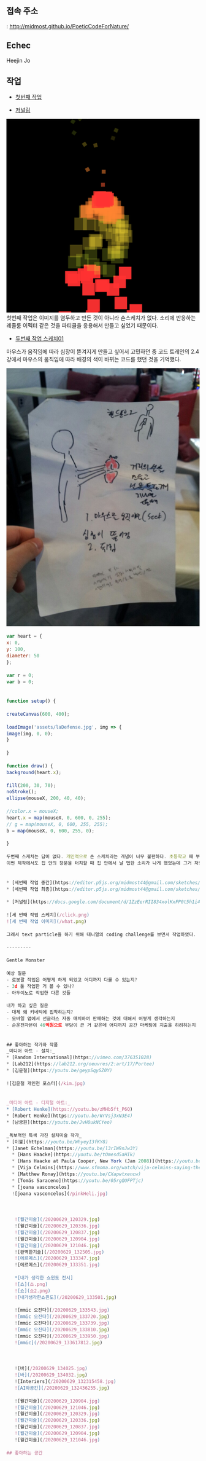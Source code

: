## 접속 주소
 : <http://midmost.github.io/PoeticCodeForNature/>

## Echec
Heejin Jo

## 작업
 * [첫번째 작업](https://editor.p5js.org/midmost44@gmail.com/sketches/FgHx1hfAA)

 * [저널링](https://docs.google.com/document/d/1mI_O3ngH3qMoo_IIoacBd1v7_klgDVoLe9o-YCFbb88/edit)

  ![첫 번째 작업 이미지](/untitled.png)
첫번째 작업은 이미지를 염두하고 만든 것이 아니라 손스케치가 없다.
소리에 반응하는 레졸룸 이펙터 같은 것을 파티클을 응용해서 만들고 싶었기 때문이다.

 * [두번째 작업 스케치01](https://editor.p5js.org/midmost44@gmail.com/sketches/Y1isIPn9O)

 마우스가 움직임에 따라 심장이 뜯겨지게 만들고 싶어서 고민하던 중 코드 트레인의 2.4강에서 마우스의
 움직임에 따라 배경의 색이 바뀌는 코드를 했던 것을 기억했다.

  ![두 번째 작업 이미지](/heart.jpeg)

  ```javascript
  var heart = {
x: 0,
y: 100,
diameter: 50
 };

var r = 0;
var b = 0;


function setup() {

  createCanvas(600, 400);

  loadImage('assets/laDefense.jpg', img => {
  image(img, 0, 0);
  }

}

function draw() {
  background(heart.x);

  fill(200, 30, 70);
  noStroke();
  ellipse(mouseX, 200, 40, 40);

  //color.x = mouseX;
  heart.x = map(mouseX, 0, 600, 0, 255);
  // g = map(mouseX, 0, 600, 255, 255);
  b = map(mouseX, 0, 600, 255, 0);

}

두번째 스케치는 답이 없다. 개인적으로 손 스케치라는 개념이 너무 불편하다. 초등학교 때 부터 타블렛과 아이패드를 썼기에 종이에 뭔가 그려서 사진 찍고 옮기는 게 더 오래 걸려서 생각도 같이 오래 걸리게 된다. 이러든 저러든 역시 막 생각한 아이디어는 구현이 힘들다는 것을 깨달았다. 빠르게 포기하고 이미지를 응용하는 것만 이용하여 다음 거로 넘어갔다. 세번째 작업의 저널링을 보면 알겠지만 여러 스케치가 있는데 그 중 봉지가 무언가를 가리고 있는 것에 약간 꽂혔다.
이번 제작에서도 집 안의 창문을 터치할 때 집 안에서 날 법한 소리가 나게 했었는데 그거 처럼 무언가 꽁꽁 싸메져 있는 봉지에 마우스가 다가가거나 누르면 글자들이 움직이게 하는 것이 재밌을 것 같았다. 원래는 파리들이 움직이게 하려고 했는데 막 poetic 이니까 약간 text를 응용하고 싶었다.


* [세번째 작업 중간](https://editor.p5js.org/midmost44@gmail.com/sketches/T2ccGG0Dp)
* [세번째 작업 최종](https://editor.p5js.org/midmost44@gmail.com/sketches/-_D8yrXoy)

* [저널링](https://docs.google.com/document/d/1ZzEerRII834xolKxFP0t5h1i4KKMqU7HvLwX-WiIdIY/edit?usp=sharing)

 ![세 번째 작업 스케치](/click.png)
 ![세 번째 작업 이미지](/what.png)

그래서 text particle을 하기 위해 대니얼의 coding challenge를 보면서 작업하였다.

---------

Gentle Monster

예상 질문
- 로봇팔 작업은 어떻게 하게 되었고 어디까지 다룰 수 있는지?
- 3d 툴 작업한 거 볼 수 있나?
- 아두이노로 작업한 다른 것들

내가 하고 싶은 질문
- 대체 왜 키네틱에 집착하는지?
- 모바일 앱에서 선글라스 자동 매치하여 판매하는 것에 대해서 어떻게 생각하는지
- 순운전자본이 46억원으로 부담이 큰 거 같은데 어디까지 공간 마케팅에 지출을 하려하는지


## 좋아하는 작가와 작품
 _미디어 아트 - 설치:_
* [Random International](https://vimeo.com/376351028)
* [Lab212](https://lab212.org/oeuvres/2:art/17/Portee)
* [김윤철](https://youtu.be/geypSqyGZ0Y)

![김윤철 개인전 포스터](/kim.jpg)


 _미디어 아트 - 디지털 아트:_
 * [Robert Henke](https://youtu.be/zMHb5ft_P6Q)
 * [Robert Henke](https://youtu.be/WrVsj3xN3E4)  
 * [남궁원](https://youtu.be/JvH0ukNCYeo)

 _독보적인 특색 가진 설치미술 작가_
 * [이불](https://youtu.be/WhyeyI3fKY8)
 * [Janet Echelman](https://youtu.be/l3rIW9nJw3Y)
    * [Hans Haacke](https://youtu.be/tOmesd5aHIk)
    * [Hans Haacke at Paula Cooper, New York (Jan 2008)](https://youtu.be/ffpvKOm2WIE)
    * [Vija Celmins](https://www.sfmoma.org/watch/vija-celmins-saying-the-unsayable/)
    * [Matthew Ronay](https://youtu.be/CXapwtxencw)
    * [Tomás Saraceno](https://youtu.be/05rgQUFPTjc)
    * [joana vasconcelos]
    ![joana vasconcelos](/pinkHeli.jpg)



     ![월간미술](/20200629_120329.jpg)
     ![월간미술](/20200629_120336.jpg)
     ![월간미술](/20200629_120837.jpg)
     ![월간미술](/20200629_120904.jpg)
     ![월간미술](/20200629_121046.jpg)
     ![완벽한기술](/20200629_132505.jpg)
     ![에르메스](/20200629_133347.jpg)
     ![에르메스](/20200629_133351.jpg)

     *[내가 생각한 쇼윈도 전시]
     ![쇼](쇼.png)
     ![쇼](쇼2.png)
     ![내가생각한쇼윈도](/20200629_133501.jpg)

     ![mmic 오진다](/20200629_133543.jpg)
     ![mmic 오진다](/20200629_133720.jpg)
     ![mmic 오진다](/20200629_133739.jpg)
     ![mmic 오진다](/20200629_133810.jpg)
     ![mmic 오진다](/20200629_133950.jpg)
     ![mmic](/20200629_133617812.jpg)



     ![바](/20200629_134025.jpg)
     ![바](/20200629_134032.jpg)  
     ![Interiers](/20200629_132315458.jpg)
     ![AI와공간](/20200629_132436255.jpg)

     ![월간미술](/20200629_120904.jpg)
     ![월간미술](/20200629_121046.jpg)
     ![월간미술](/20200629_120329.jpg)
     ![월간미술](/20200629_120336.jpg)
     ![월간미술](/20200629_120837.jpg)
     ![월간미술](/20200629_120904.jpg)
     ![월간미술](/20200629_121046.jpg)

## 좋아하는 공간
